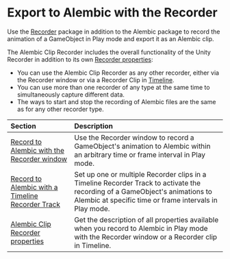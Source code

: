 # Export to Alembic with the Recorder

Use the [Recorder](https://docs.unity3d.com/Packages/com.unity.recorder@latest) package in addition to the Alembic package to record the animation of a GameObject in Play mode and export it as an Alembic clip.

The Alembic Clip Recorder includes the overall functionality of the Unity Recorder in addition to its own [Recorder properties](ref_Recorder.md):

* You can use the Alembic Clip Recorder as any other recorder, either via the Recorder window or via a Recorder Clip in [Timeline](https://docs.unity3d.com/Packages/com.unity.timeline@latest/index.html).
* You can use more than one recorder of any type at the same time to simultaneously capture different data.
* The ways to start and stop the recording of Alembic files are the same as for any other recorder type.

| Section | Description |
| :--- | :--- |
| [Record to Alembic with the Recorder window](record-in-play-mode-recorder-window.md) | Use the Recorder window to record a GameObject's animation to Alembic within an arbitrary time or frame interval in Play mode. |
| [Record to Alembic with a Timeline Recorder Track](record-in-play-mode-recorder-clip.md) | Set up one or multiple Recorder clips in a Timeline Recorder Track to activate the recording of a GameObject's animations to Alembic at specific time or frame intervals in Play mode. |
| [Alembic Clip Recorder properties](ref_Recorder.md) | Get the description of all properties available when you record to Alembic in Play mode with the Recorder window or a Recorder clip in Timeline. |
